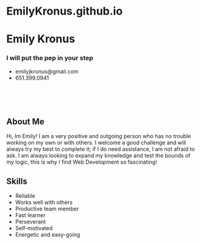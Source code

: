 # EmilyKronus.github.io

<html>

<div class="main">
    
  <h1>Emily Kronus</h1>
  <h3>I will put the pep in your step</h3>
  <ul>
    <li>emilyjkronus@gmail.com</li>
    <li>651.399.0941</li>

</div>    

<br>
<br>  
<br>
  

  <head>
  <meta charset="utf-8"/>
  <link rel="stylesheet" type="text/css" href="main.css">
</head>
<body>
  <div class="nav">
  <h2>
    About Me
  </h2>
<p>Hi, Im Emily!  I am a very positive and outgoing person who has no trouble working on my own or with others.  I welcome a good challenge and will always try my best to complete it; if I do need assistance, I am not afraid to ask.  I am always looking to expand my knowledge and test the bounds of my logic, this is why I find Web Development so fascinating!</p>
  
  <h2>
    Skills
  </h2>  
  <ul>
  <li>Reliable</li>
  <li>Works well with others</li>
  <li>Productive team member</li>
  <li>Fast learner</li>
  <li>Perseverant</li>
  <li>Self-motivated</li>
  <li>Energetic and easy-going</li>
  </ul>
  </div>  
  
     
  </body>
</html>
